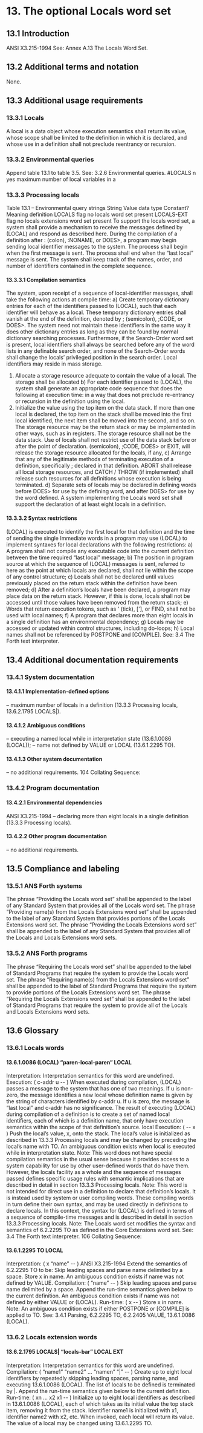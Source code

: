 # 13. The optional Locals word set 

## 13.1 Introduction 

ANSI X3.215-1994  See: Annex A.13 The Locals Word Set.

## 13.2 Additional terms and notation 

None.

## 13.3 Additional usage requirements 


### 13.3.1 Locals 

A local is a data object whose execution semantics shall return its value, whose scope shall be limited to the  definition in which it is declared, and whose use in a definition shall not preclude reentrancy or recursion.

### 13.3.2 Environmental queries 

Append table 13.1 to table 3.5.
See: 3.2.6 Environmental queries.
#LOCALS n yes maximum number of local variables in a 

### 13.3.3 Processing locals 

Table 13.1 – Environmental query strings  String Value data type Constant? Meaning  definition  LOCALS flag no locals word set present  LOCALS-EXT flag no locals extensions word set present  To support the locals word set, a system shall provide a mechanism to receive the messages defined by  (LOCAL) and respond as described here.
During the compilation of a definition after : (colon), :NONAME, or DOES>, a program may begin sending  local identifier messages to the system. The process shall begin when the first message is sent. The process  shall end when the “last local” message is sent. The system shall keep track of the names, order, and  number of identifiers contained in the complete sequence.

#### 13.3.3.1 Compilation semantics 

The system, upon receipt of a sequence of local-identifier messages, shall take the following actions at  compile time:  a) Create temporary dictionary entries for each of the identifiers passed to (LOCAL), such that each  identifier will behave as a local. These temporary dictionary entries shall vanish at the end of the  definition, denoted by ; (semicolon), ;CODE, or DOES>. The system need not maintain these  identifiers in the same way it does other dictionary entries as long as they can be found by normal  dictionary searching processes. Furthermore, if the Search-Order word set is present, local identifiers  shall always be searched before any of the word lists in any definable search order, and none of the  Search-Order words shall change the locals’ privileged position in the search order. Local identifiers  may reside in mass storage.
1) Allocate a storage resource adequate to contain the value of a local. The storage shall be allocated 
b) For each identifier passed to (LOCAL), the system shall generate an appropriate code sequence that  does the following at execution time:  in a way that does not preclude re-entrancy or recursion in the definition using the local.
2) Initialize the value using the top item on the data stack. If more than one local is declared, the top 
item on the stack shall be moved into the first local identified, the next item shall be moved into the  second, and so on.
The storage resource may be the return stack or may be implemented in other ways, such as in registers.
The storage resource shall not be the data stack. Use of locals shall not restrict use of the data stack  before or after the point of declaration.
(semicolon), ;CODE, DOES> or EXIT, will release the storage resource allocated for the locals, if any, 
c) Arrange that any of the legitimate methods of terminating execution of a definition, specifically ; declared in that definition. ABORT shall release all local storage resources, and CATCH / THROW (if  implemented) shall release such resources for all definitions whose execution is being terminated.
d) Separate sets of locals may be declared in defining words before DOES> for use by the defining word,  and after DOES> for use by the word defined.
A system implementing the Locals word set shall support the declaration of at least eight locals in a  definition.

#### 13.3.3.2 Syntax restrictions 

(LOCAL) is executed to identify the first local for that definition and the time of sending the single 
Immediate words in a program may use (LOCAL) to implement syntaxes for local declarations with the  following restrictions:  a) A program shall not compile any executable code into the current definition between the time  required “last local” message;  b) The position in program source at which the sequence of (LOCAL) messages is sent, referred to here  as the point at which locals are declared, shall not lie within the scope of any control structure;  c) Locals shall not be declared until values previously placed on the return stack within the definition have  been removed;  d) After a definition’s locals have been declared, a program may place data on the return stack. However,  if this is done, locals shall not be accessed until those values have been removed from the return stack;  e) Words that return execution tokens, such as ' (tick), ['], or FIND, shall not be used with local names;  f) A program that declares more than eight locals in a single definition has an environmental dependency;  g) Locals may be accessed or updated within control structures, including do-loops;  h) Local names shall not be referenced by POSTPONE and [COMPILE].
See: 3.4 The Forth text interpreter.

## 13.4 Additional documentation requirements 


### 13.4.1 System documentation 


#### 13.4.1.1 Implementation-defined options 

– maximum number of locals in a definition (13.3.3 Processing locals, 13.6.2.1795 LOCALS|).

#### 13.4.1.2 Ambiguous conditions 

– executing a named local while in interpretation state (13.6.1.0086 (LOCAL)); 
– name not defined by VALUE or LOCAL (13.6.1.2295 TO).

#### 13.4.1.3 Other system documentation 

– no additional requirements.
104 Collating Sequence: 

### 13.4.2 Program documentation 


#### 13.4.2.1 Environmental dependencies 

ANSI X3.215-1994  – declaring more than eight locals in a single definition (13.3.3 Processing locals).

#### 13.4.2.2 Other program documentation 

– no additional requirements.

## 13.5 Compliance and labeling 


### 13.5.1 ANS Forth systems 

The phrase “Providing the Locals word set” shall be appended to the label of any Standard System that  provides all of the Locals word set.
The phrase “Providing name(s) from the Locals Extensions word set” shall be appended to the label of any  Standard System that provides portions of the Locals Extensions word set.
The phrase “Providing the Locals Extensions word set” shall be appended to the label of any Standard  System that provides all of the Locals and Locals Extensions word sets.

### 13.5.2 ANS Forth programs 

The phrase “Requiring the Locals word set” shall be appended to the label of Standard Programs that  require the system to provide the Locals word set.
The phrase “Requiring name(s) from the Locals Extensions word set” shall be appended to the label of  Standard Programs that require the system to provide portions of the Locals Extensions word set.
The phrase “Requiring the Locals Extensions word set” shall be appended to the label of Standard Programs  that require the system to provide all of the Locals and Locals Extensions word sets.

## 13.6 Glossary 


### 13.6.1 Locals words 


#### 13.6.1.0086 (LOCAL) “paren-local-paren” LOCAL 

Interpretation: Interpretation semantics for this word are undefined.
 Execution: ( c-addr u -- ) 
When executed during compilation, (LOCAL) passes a message to the system that has one of  two meanings. If u is non-zero, the message identifies a new local whose definition name is  given by the string of characters identified by c-addr u. If u is zero, the message is “last local”  and c-addr has no significance.
The result of executing (LOCAL) during compilation of a definition is to create a set of named  local identifiers, each of which is a definition name, that only have execution semantics within  the scope of that definition’s source.
local Execution: ( -- x )  Push the local’s value, x, onto the stack. The local’s value is initialized as described in 13.3.3  Processing locals and may be changed by preceding the local’s name with TO. An ambiguous  condition exists when local is executed while in interpretation state.
 Note: This word does not have special compilation semantics in the usual sense because it provides 
access to a system capability for use by other user-defined words that do have them. However,  the locals facility as a whole and the sequence of messages passed defines specific usage rules  with semantic implications that are described in detail in section 13.3.3 Processing locals.
 Note: This word is not intended for direct use in a definition to declare that definition’s locals. It is 
instead used by system or user compiling words. These compiling words in turn define their  own syntax, and may be used directly in definitions to declare locals. In this context, the syntax  for (LOCAL) is defined in terms of a sequence of compile-time messages and is described in  detail in section 13.3.3 Processing locals.
 Note: The Locals word set modifies the syntax and semantics of 6.2.2295 TO as defined in the Core 
Extensions word set.
See: 3.4 The Forth text interpreter.
106 Collating Sequence: 

#### 13.6.1.2295 TO LOCAL 

 Interpretation: ( x “<spaces>name” -- ) 
ANSI X3.215-1994  Extend the semantics of 6.2.2295 TO to be:  Skip leading spaces and parse name delimited by a space. Store x in name. An ambiguous  condition exists if name was not defined by VALUE.
 Compilation: ( “<spaces>name” -- ) 
Skip leading spaces and parse name delimited by a space. Append the run-time semantics given  below to the current definition. An ambiguous condition exists if name was not defined by  either VALUE or (LOCAL).
 Run-time: ( x -- ) 
Store x in name.
Note: An ambiguous condition exists if either POSTPONE or [COMPILE] is applied to TO.
See: 3.4.1 Parsing, 6.2.2295 TO, 6.2.2405 VALUE, 13.6.1.0086 (LOCAL).

### 13.6.2 Locals extension words 


#### 13.6.2.1795 LOCALS| “locals-bar” LOCAL EXT

Interpretation: Interpretation semantics for this word are undefined.
 Compilation: ( “<spaces>name1” “<spaces>name2” ... “<spaces>namen” “|” -- ) 
Create up to eight local identifiers by repeatedly skipping leading spaces, parsing name, and  executing 13.6.1.0086 (LOCAL). The list of locals to be defined is terminated by |. Append  the run-time semantics given below to the current definition.
 Run-time: ( xn ... x2 x1 -- ) 
Initialize up to eight local identifiers as described in 13.6.1.0086 (LOCAL), each of which  takes as its initial value the top stack item, removing it from the stack. Identifier name1 is  initialized with x1, identifier name2 with x2, etc. When invoked, each local will return its value.
The value of a local may be changed using 13.6.1.2295 TO.

